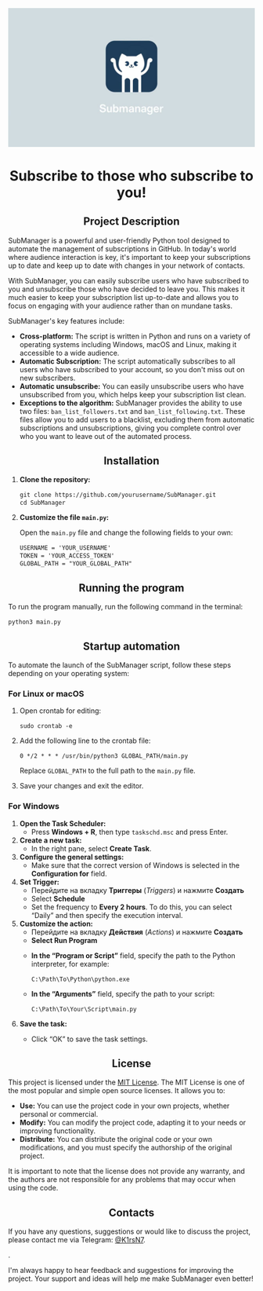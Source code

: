 <img src="./img/banner.jpg">
<h1 align="center">Subscribe to those who subscribe to you!</h1>

<h2 align="center">Project Description</h2>
<p>SubManager is a powerful and user-friendly Python tool designed to automate the management of subscriptions in GitHub. In today's world where audience interaction is key, it's important to keep your subscriptions up to date and keep up to date with changes in your network of contacts.</p>
<p>With SubManager, you can easily subscribe users who have subscribed to you and unsubscribe those who have decided to leave you. This makes it much easier to keep your subscription list up-to-date and allows you to focus on engaging with your audience rather than on mundane tasks.</p>
<p>SubManager's key features include:</p>
<ul>
    <li><strong>Cross-platform:</strong> The script is written in Python and runs on a variety of operating systems including Windows, macOS and Linux, making it accessible to a wide audience.</li>
    <li><strong>Automatic Subscription:</strong> The script automatically subscribes to all users who have subscribed to your account, so you don't miss out on new subscribers.</li>
    <li><strong>Automatic unsubscribe:</strong> You can easily unsubscribe users who have unsubscribed from you, which helps keep your subscription list clean.</li>
    <li><strong>Exceptions to the algorithm:</strong> SubManager provides the ability to use two files: <code>ban_list_followers.txt</code> and <code>ban_list_following.txt</code>. These files allow you to add users to a blacklist, excluding them from automatic subscriptions and unsubscriptions, giving you complete control over who you want to leave out of the automated process.</li>
</ul>
<h2 align="center">Installation</h2>
<ol>
    <li><strong>Clone the repository:</strong>
        <pre><code>git clone https://github.com/yourusername/SubManager.git
cd SubManager</code></pre>
    </li>
    <li><strong>Customize the file <code>main.py</code>:</strong>
        <p>Open the <code>main.py</code> file and change the following fields to your own:</p>
        <pre><code>USERNAME = 'YOUR_USERNAME'
TOKEN = 'YOUR_ACCESS_TOKEN'
GLOBAL_PATH = "YOUR_GLOBAL_PATH"
</code></pre>
    </li>
</ol>

<h2 align="center">Running the program</h2>
<p>To run the program manually, run the following command in the terminal:</p>
<pre><code>python3 main.py</code></pre>

<h2 align="center">Startup automation</h2>
<p>To automate the launch of the SubManager script, follow these steps depending on your operating system:</p>

<h3>For Linux or macOS</h3>
<ol>
    <li>Open crontab for editing:
        <pre><code>sudo crontab -e</code></pre>
    </li>
    <li>Add the following line to the crontab file:
        <pre><code>0 */2 * * * /usr/bin/python3 GLOBAL_PATH/main.py</code></pre>
        <p>Replace <code>GLOBAL_PATH</code> to the full path to the <code>main.py</code> file.</p>
    </li>
    <li>Save your changes and exit the editor.</li>
</ol>

<h3>For Windows</h3>
<ol>
    <li><strong>Open the Task Scheduler:</strong>
        <ul>
            <li>Press <strong>Windows + R</strong>, then type <code>taskschd.msc</code> and press Enter.</li>
        </ul>
    </li>
    <li><strong>Create a new task:</strong>
        <ul>
            <li>In the right pane, select <strong>Create Task</strong>.</li>
        </ul>
    </li>
    <li><strong>Configure the general settings:</strong>
        <ul>
            <liEnter the name of the task and a description.li>
            <li>Make sure that the correct version of Windows is selected in the <strong>Configuration for</strong> field.</li>
        </ul>
    </li>
    <li><strong>Set Trigger:</strong>
        <ul>
            <li>Перейдите на вкладку <strong>Триггеры</strong> (<em>Triggers</em>) и нажмите <strong>Создать</strong></li>
            <li>Select <strong>Schedule</strong></li>
            <li>Set the frequency to <strong>Every 2 hours</strong>. To do this, you can select “Daily” and then specify the execution interval.</li>
        </ul>
    </li>
    <li><strong>Customize the action:</strong>
        <ul>
            <li>Перейдите на вкладку <strong>Действия</strong> (<em>Actions</em>) и нажмите <strong>Создать</strong></li>
            <li><strong>Select Run Program</strong></li>
            <li><p><strong>In the “Program or Script”</strong> field, specify the path to the Python interpreter, for example:</p>
                <pre><code>C:\Path\To\Python\python.exe</code></pre></li>
            <li><p><strong>In the “Arguments”</strong> field, specify the path to your script:</p>
                <pre><code>C:\Path\To\Your\Script\main.py</code></pre></li>
        </ul>
    </li>
    <li><strong>Save the task:</strong>
        <ul>
            <li><p>Click “OK” to save the task settings.</p></li>
        </ul>
    </li>
</ol>

<h2 align="center">License</h2>
<p>This project is licensed under the <a href=“./LICENSE”>MIT License</a>. The MIT License is one of the most popular and simple open source licenses. It allows you to:</p>
<ul>
    <li><strong>Use:</strong> You can use the project code in your own projects, whether personal or commercial.</li>
    <li><strong>Modify:</strong> You can modify the project code, adapting it to your needs or improving functionality.</li>
    <li><strong>Distribute:</strong> You can distribute the original code or your own modifications, and you must specify the authorship of the original project.</li>
</ul>
<p>It is important to note that the license does not provide any warranty, and the authors are not responsible for any problems that may occur when using the code.</p>

<h2 align="center">Contacts</h2>
<p>If you have any questions, suggestions or would like to discuss the project, please contact me via Telegram: <a href=“https://t.me/K1rsN7”>@K1rsN7</a>.</p>.
<p>I'm always happy to hear feedback and suggestions for improving the project. Your support and ideas will help me make SubManager even better!
